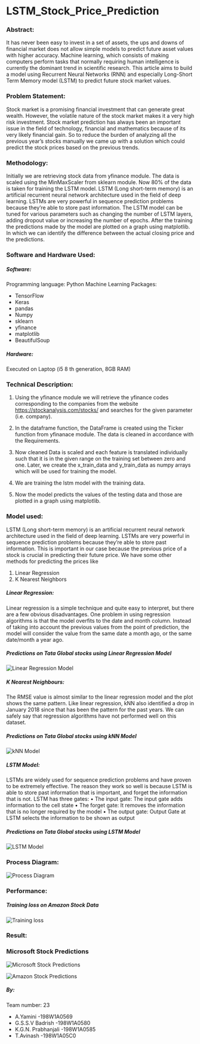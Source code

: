 # LSTM_Stock_Price_Prediction
### Abstract:
It has never been easy to invest in a set of assets, the ups and downs of financial market does not allow simple models to predict future asset values with higher accuracy. Machine learning, which consists of making computers perform tasks that normally requiring human intelligence is currently the dominant trend in scientific research. This article aims to build a model using Recurrent Neural Networks (RNN) and especially Long-Short Term Memory model (LSTM) to predict future stock market values. 

### Problem Statement:
Stock market is a promising financial investment that can generate great wealth. However, the volatile nature of the stock market makes it a very high risk investment. Stock market prediction has always been an important issue in the field of technology, financial and mathematics because of its very likely financial gain. So to reduce the burden of analyzing all the previous year’s stocks manually we came up with a solution which could predict the stock prices based on the previous trends.

### Methodology:
Initially we are retrieving stock data from yfinance module. The data is scaled using the MinMaxScaler from sklearn module. Now 80% of the data is taken for training the LSTM model. LSTM (Long short-term memory) is an artificial recurrent neural network architecture used in the field of deep learning. LSTMs are very powerful in sequence prediction problems because they’re able to store past information. The LSTM model can be tuned for various parameters such as changing the number of LSTM layers, adding dropout value or increasing the number of epochs. After the training the predictions made by the model are plotted on a graph using matplotlib. In which we can identify the difference between the actual closing price and the predictions.

### Software and Hardware Used:
##### Software:
Programming language: Python
Machine Learning Packages:
- TensorFlow
- Keras
- pandas
- Numpy
- sklearn
- yfinance
- matplotlib
- BeautifulSoup
##### Hardware: 
Executed on Laptop (i5 8 th generation, 8GB RAM)

### Technical Description:
1) Using the yfinance module we will retrieve the yfinance codes corresponding to the companies from the website https://stockanalysis.com/stocks/ and searches for the given parameter (i.e. company).
2) In the dataframe function, the DataFrame is created using the Ticker function from yfinanace module. The data is cleaned in accordance with the Requirements.

3) Now cleaned Data is scaled and each feature is translated individually such that it is in the given range on the training set between zero and one. Later, we create the x_train_data and y_train_data as numpy arrays which will be used for training the model.
4) We are training the lstm model with the training data.
5) Now the model predicts the values of the testing data and those are plotted in a graph using matplotlib.
### Model used:
LSTM (Long short-term memory) is an artificial recurrent neural network architecture used in the field of deep learning. LSTMs are very powerful in sequence prediction problems because they’re able to store past information. This is important in our case because the previous price of a stock is crucial in predicting their future price. We have some other methods for predicting the prices like
1) Linear Regression
2) K Nearest Neighbors
##### Linear Regression:
Linear regression is a simple technique and quite easy to interpret, but there are a few obvious disadvantages. One problem in using regression algorithms is that the model overfits to the date and month column. Instead of taking into account the previous values from the point of prediction, the model will consider the value from the same date a month ago, or the same date/month a year ago.

##### Predictions on Tata Global stocks using Linear Regression Model
![Linear Regression Model](https://github.com/Badri-04/LSTM_Stock_Prediction/blob/main/images/linear.png)
                                        

##### K Nearest Neighbours:
The RMSE value is almost similar to the linear regression model and the plot shows the same pattern. Like linear regression, kNN also identified a drop in January 2018 since that has been the pattern for the past years. We can safely say that regression algorithms have not performed well on this dataset.

##### Predictions on Tata Global stocks using kNN Model
![kNN Model](https://github.com/Badri-04/LSTM_Stock_Prediction/blob/main/images/knn.png)
					
##### LSTM Model:
LSTMs are widely used for sequence prediction problems and have proven to be extremely effective. The reason they work so well is because LSTM is able to store past information that is important, and forget the information that is not. LSTM has three gates:
•	The input gate: The input gate adds information to the cell state
•	The forget gate: It removes the information that is no longer required by the model
•	The output gate: Output Gate at LSTM selects the information to be shown as output
 
##### Predictions on Tata Global stocks using LSTM Model
![LSTM Model](https://github.com/Badri-04/LSTM_Stock_Prediction/blob/main/images/lstm.png)
					

### Process Diagram:

![Process Diagram](https://github.com/Badri-04/LSTM_Stock_Prediction/blob/main/images/process.png)

### Performance:

##### Training loss on Amazon Stock Data
![Training loss](https://github.com/Badri-04/LSTM_Stock_Prediction/blob/main/images/loss.png)
					
 

### Result:
### Microsoft Stock Predictions

![Microsoft Stock Predictions](https://github.com/Badri-04/LSTM_Stock_Prediction/blob/main/images/msoft.png)
	
 
![Amazon Stock Predictions](https://github.com/Badri-04/LSTM_Stock_Prediction/blob/main/images/amzn.png)


##### By:
Team number: 23
- A.Yamini                      -198W1A0569
- G.S.S.V Badrish          -198W1A0580
- K.G.N. Prabhanjali      -198W1A0585
- T.Avinash                    -198W1A05C0
